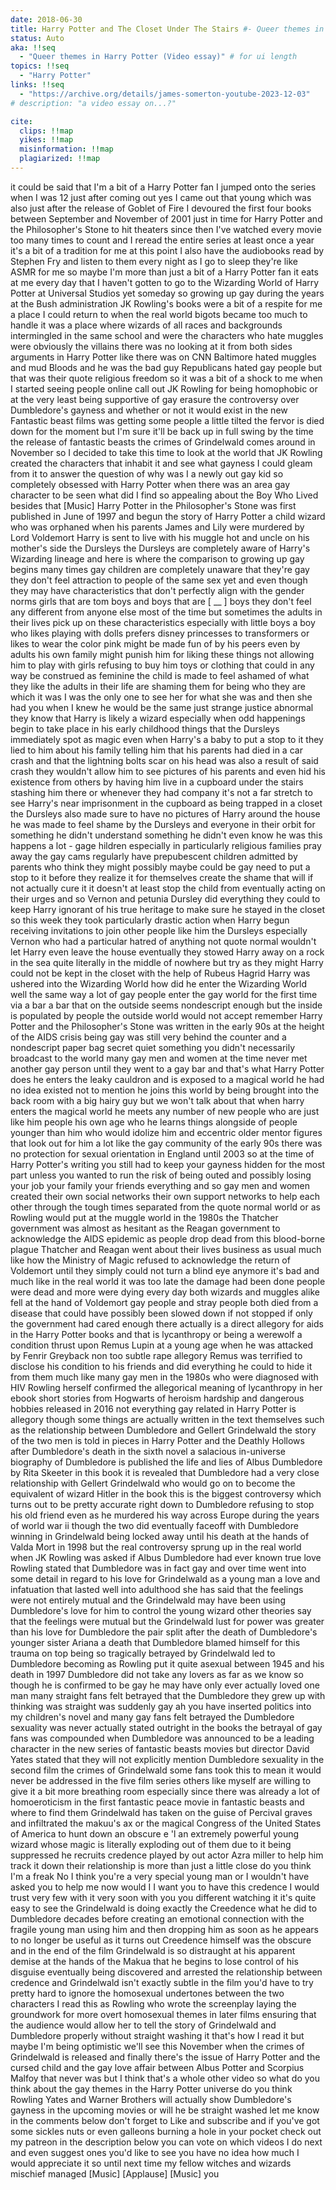 ```yaml
---
date: 2018-06-30
title: Harry Potter and The Closet Under The Stairs #- Queer themes in Harry Potter (Video essay)
status: Auto
aka: !!seq
  - "Queer themes in Harry Potter (Video essay)" # for ui length
topics: !!seq
  - "Harry Potter"
links: !!seq
  - "https://archive.org/details/james-somerton-youtube-2023-12-03"
# description: "a video essay on...?"

cite:
  clips: !!map
  yikes: !!map
  misinformation: !!map
  plagiarized: !!map
---
```

it could be said that I'm a bit of a Harry Potter fan I jumped onto the series
when I was 12 just after coming out yes I came out that young which was also
just after the release of Goblet of Fire I devoured the first four books between
September and November of 2001 just in time for Harry Potter and the
Philosopher's Stone to hit theaters since then I've watched every movie too many
times to count and I reread the entire series at least once a year it's a bit of
a tradition for me at this point I also have the audiobooks read by Stephen Fry
and listen to them every night as I go to sleep they're like ASMR for me so
maybe I'm more than just a bit of a Harry Potter fan it eats at me every day
that I haven't gotten to go to the Wizarding World of Harry Potter at Universal
Studios yet someday so growing up gay during the years at the Bush
administration JK Rowling's books were a bit of a respite for me a place I could
return to when the real world bigots became too much to handle it was a place
where wizards of all races and backgrounds intermingled in the same school and
were the characters who hate muggles were obviously the villains there was no
looking at it from both sides arguments in Harry Potter like there was on CNN
Baltimore hated muggles and mud Bloods and he was the bad guy Republicans hated
gay people but that was their quote religious freedom so it was a bit of a shock
to me when I started seeing people online call out JK Rowling for being
homophobic or at the very least being supportive of gay erasure the controversy
over Dumbledore's gayness and whether or not it would exist in the new Fantastic
beast films was getting some people a little tilted the fervor is died down for
the moment but I'm sure it'll be back up in full swing by the time the release
of fantastic beasts the crimes of Grindelwald comes around in November so I
decided to take this time to look at the world that JK Rowling created the
characters that inhabit it and see what gayness I could gleam from it to answer
the question of why was I a newly out gay kid so completely obsessed with Harry
Potter when there was an area gay character to be seen what did I find so
appealing about the Boy Who Lived besides that [Music] Harry Potter in the
Philosopher's Stone was first published in June of 1997 and begun the story of
Harry Potter a child wizard who was orphaned when his parents James and Lily
were murdered by Lord Voldemort Harry is sent to live with his muggle hot and
uncle on his mother's side the Dursleys the Dursleys are completely aware of
Harry's Wizarding lineage and here is where the comparison to growing up gay
begins many times gay children are completely unaware that they're gay they
don't feel attraction to people of the same sex yet and even though they may
have characteristics that don't perfectly align with the gender norms girls that
are tom boys and boys that are [ __ ] boys they don't feel any different from
anyone else most of the time but sometimes the adults in their lives pick up on
these characteristics especially with little boys a boy who likes playing with
dolls prefers disney princesses to transformers or likes to wear the color pink
might be made fun of by his peers even by adults his own family might punish him
for liking these things not allowing him to play with girls refusing to buy him
toys or clothing that could in any way be construed as feminine the child is
made to feel ashamed of what they like the adults in their life are shaming them
for being who they are which it was I was the only one to see her for what she
was and then she had you when I knew he would be the same just strange justice
abnormal they know that Harry is likely a wizard especially when odd happenings
begin to take place in his early childhood things that the Dursleys immediately
spot as magic even when Harry's a baby to put a stop to it they lied to him
about his family telling him that his parents had died in a car crash and that
the lightning bolts scar on his head was also a result of said crash they
wouldn't allow him to see pictures of his parents and even hid his existence
from others by having him live in a cupboard under the stairs stashing him there
or whenever they had company it's not a far stretch to see Harry's near
imprisonment in the cupboard as being trapped in a closet the Dursleys also made
sure to have no pictures of Harry around the house he was made to feel shame by
the Dursleys and everyone in their orbit for something he didn't understand
something he didn't even know he was this happens a lot - gage hildren
especially in particularly religious families pray away the gay cams regularly
have prepubescent children admitted by parents who think they might possibly
maybe could be gay need to put a stop to it before they realize it for
themselves create the shame that will if not actually cure it it doesn't at
least stop the child from eventually acting on their urges and so Vernon and
petunia Dursley did everything they could to keep Harry ignorant of his true
heritage to make sure he stayed in the closet so this week they took
particularly drastic action when Harry begun receiving invitations to join other
people like him the Dursleys especially Vernon who had a particular hatred of
anything not quote normal wouldn't let Harry even leave the house eventually
they stowed Harry away on a rock in the sea quite literally in the middle of
nowhere but try as they might Harry could not be kept in the closet with the
help of Rubeus Hagrid Harry was ushered into the Wizarding World how did he
enter the Wizarding World well the same way a lot of gay people enter the gay
world for the first time via a bar a bar that on the outside seems nondescript
enough but the inside is populated by people the outside world would not accept
remember Harry Potter and the Philosopher's Stone was written in the early 90s
at the height of the AIDS crisis being gay was still very behind the counter and
a nondescript paper bag secret quiet something you didn't necessarily broadcast
to the world many gay men and women at the time never met another gay person
until they went to a gay bar and that's what Harry Potter does he enters the
leaky cauldron and is exposed to a magical world he had no idea existed not to
mention he joins this world by being brought into the back room with a big hairy
guy but we won't talk about that when harry enters the magical world he meets
any number of new people who are just like him people his own age who he learns
things alongside of people younger than him who would idolize him and eccentric
older mentor figures that look out for him a lot like the gay community of the
early 90s there was no protection for sexual orientation in England until 2003
so at the time of Harry Potter's writing you still had to keep your gayness
hidden for the most part unless you wanted to run the risk of being outed and
possibly losing your job your family your friends everything and so gay men and
women created their own social networks their own support networks to help each
other through the tough times separated from the quote normal world or as
Rowling would put at the muggle world in the 1980s the Thatcher government was
almost as hesitant as the Reagan government to acknowledge the AIDS epidemic as
people drop dead from this blood-borne plague Thatcher and Reagan went about
their lives business as usual much like how the Ministry of Magic refused to
acknowledge the return of Voldemort until they simply could not turn a blind eye
anymore it's bad and much like in the real world it was too late the damage had
been done people were dead and more were dying every day both wizards and
muggles alike fell at the hand of Voldemort gay people and stray people both
died from a disease that could have possibly been slowed down if not stopped if
only the government had cared enough there actually is a direct allegory for
aids in the Harry Potter books and that is lycanthropy or being a werewolf a
condition thrust upon Remus Lupin at a young age when he was attacked by Fenrir
Greyback non too subtle rape allegory Remus was terrified to disclose his
condition to his friends and did everything he could to hide it from them much
like many gay men in the 1980s who were diagnosed with HIV Rowling herself
confirmed the allegorical meaning of lycanthropy in her ebook short stories from
Hogwarts of heroism hardship and dangerous hobbies released in 2016 not
everything gay related in Harry Potter is allegory though some things are
actually written in the text themselves such as the relationship between
Dumbledore and Gellert Grindelwald the story of the two men is told in pieces in
Harry Potter and the Deathly Hollows after Dumbledore's death in the sixth novel
a salacious in-universe biography of Dumbledore is published the life and lies
of Albus Dumbledore by Rita Skeeter in this book it is revealed that Dumbledore
had a very close relationship with Gellert Grindelwald who would go on to become
the equivalent of wizard Hitler in the book this is the biggest controversy
which turns out to be pretty accurate right down to Dumbledore refusing to stop
his old friend even as he murdered his way across Europe during the years of
world war ii though the two did eventually faceoff with Dumbledore winning in
Grindelwald being locked away until his death at the hands of Valda Mort in 1998
but the real controversy sprung up in the real world when JK Rowling was asked
if Albus Dumbledore had ever known true love Rowling stated that Dumbledore was
in fact gay and over time went into some detail in regard to his love for
Grindelwald as a young man a love and infatuation that lasted well into
adulthood she has said that the feelings were not entirely mutual and the
Grindelwald may have been using Dumbledore's love for him to control the young
wizard other theories say that the feelings were mutual but the Grindelwald lust
for power was greater than his love for Dumbledore the pair split after the
death of Dumbledore's younger sister Ariana a death that Dumbledore blamed
himself for this trauma on top being so tragically betrayed by Grindelwald led
to Dumbledore becoming as Rowling put it quite asexual between 1945 and his
death in 1997 Dumbledore did not take any lovers as far as we know so though he
is confirmed to be gay he may have only ever actually loved one man many
straight fans felt betrayed that the Dumbledore they grew up with thinking was
straight was suddenly gay ah you have inserted politics into my children's novel
and many gay fans felt betrayed the Dumbledore sexuality was never actually
stated outright in the books the betrayal of gay fans was compounded when
Dumbledore was announced to be a leading character in the new series of
fantastic beasts movies but director David Yates stated that they will not
explicitly mention Dumbledore sexuality in the second film the crimes of
Grindelwald some fans took this to mean it would never be addressed in the five
film series others like myself are willing to give it a bit more breathing room
especially since there was already a lot of homoeroticism in the first fantastic
peace movie in fantastic beasts and where to find them Grindelwald has taken on
the guise of Percival graves and infiltrated the makuu's ax or the magical
Congress of the United States of America to hunt down an obscure e 'l an
extremely powerful young wizard whose magic is literally exploding out of them
due to it being suppressed he recruits credence played by out actor Azra miller
to help him track it down their relationship is more than just a little close do
you think I'm a freak No I think you're a very special young man or I wouldn't
have asked you to help me now would I I want you to have this credence I would
trust very few with it very soon with you you different watching it it's quite
easy to see the Grindelwald is doing exactly the Creedence what he did to
Dumbledore decades before creating an emotional connection with the fragile
young man using him and then dropping him as soon as he appears to no longer be
useful as it turns out Creedence himself was the obscure and in the end of the
film Grindelwald is so distraught at his apparent demise at the hands of the
Makua that he begins to lose control of his disguise eventually being discovered
and arrested the relationship between credence and Grindelwald isn't exactly
subtle in the film you'd have to try pretty hard to ignore the homosexual
undertones between the two characters I read this as Rowling who wrote the
screenplay laying the groundwork for more overt homosexual themes in later films
ensuring that the audience would allow her to tell the story of Grindelwald and
Dumbledore properly without straight washing it that's how I read it but maybe
I'm being optimistic we'll see this November when the crimes of Grindelwald is
released and finally there's the issue of Harry Potter and the cursed child and
the gay love affair between Albus Potter and Scorpius Malfoy that never was but
I think that's a whole other video so what do you think about the gay themes in
the Harry Potter universe do you think Rowling Yates and Warner Brothers will
actually show Dumbledore's gayness in the upcoming movies or will he be straight
washed let me know in the comments below don't forget to Like and subscribe and
if you've got some sickles nuts or even galleons burning a hole in your pocket
check out my patreon in the description below you can vote on which videos I do
next and even suggest ones you'd like to see you have no idea how much I would
appreciate it so until next time my fellow witches and wizards mischief managed
[Music] [Applause] [Music] you